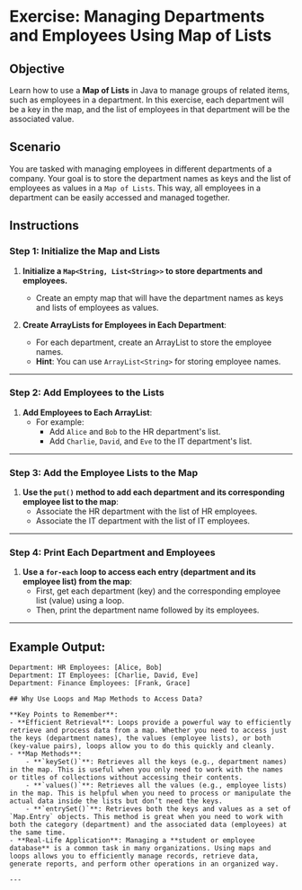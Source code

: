 # Exercise: Managing Departments and Employees Using Map of Lists

## Objective
Learn how to use a **Map of Lists** in Java to manage groups of related items, such as employees in a department. In this exercise, each department will be a key in the map, and the list of employees in that department will be the associated value.

## Scenario
You are tasked with managing employees in different departments of a company. Your goal is to store the department names as keys and the list of employees as values in a `Map of Lists`. This way, all employees in a department can be easily accessed and managed together.



## Instructions

### Step 1: Initialize the Map and Lists

1. **Initialize a `Map<String, List<String>>` to store departments and employees.**
    - Create an empty map that will have the department names as keys and lists of employees as values.

2. **Create ArrayLists for Employees in Each Department**:
    - For each department, create an ArrayList to store the employee names.
    - **Hint**: You can use `ArrayList<String>` for storing employee names.

---

### Step 2: Add Employees to the Lists

1. **Add Employees to Each ArrayList**:
    - For example:
        - Add `Alice` and `Bob` to the HR department's list.
        - Add `Charlie`, `David`, and `Eve` to the IT department's list.

---

### Step 3: Add the Employee Lists to the Map

1. **Use the `put()` method to add each department and its corresponding employee list to the map**:
    - Associate the HR department with the list of HR employees.
    - Associate the IT department with the list of IT employees.

---

### Step 4: Print Each Department and Employees

1. **Use a `for-each` loop to access each entry (department and its employee list) from the map**:
    - First, get each department (key) and the corresponding employee list (value) using a loop.
    - Then, print the department name followed by its employees.

---

## Example Output:

```plaintext
Department: HR Employees: [Alice, Bob]
Department: IT Employees: [Charlie, David, Eve]
Department: Finance Employees: [Frank, Grace]

## Why Use Loops and Map Methods to Access Data?

**Key Points to Remember**:
- **Efficient Retrieval**: Loops provide a powerful way to efficiently retrieve and process data from a map. Whether you need to access just the keys (department names), the values (employee lists), or both (key-value pairs), loops allow you to do this quickly and cleanly.
- **Map Methods**:
    - **`keySet()`**: Retrieves all the keys (e.g., department names) in the map. This is useful when you only need to work with the names or titles of collections without accessing their contents.
    - **`values()`**: Retrieves all the values (e.g., employee lists) in the map. This is helpful when you need to process or manipulate the actual data inside the lists but don’t need the keys.
    - **`entrySet()`**: Retrieves both the keys and values as a set of `Map.Entry` objects. This method is great when you need to work with both the category (department) and the associated data (employees) at the same time.
- **Real-Life Application**: Managing a **student or employee database** is a common task in many organizations. Using maps and loops allows you to efficiently manage records, retrieve data, generate reports, and perform other operations in an organized way.

---